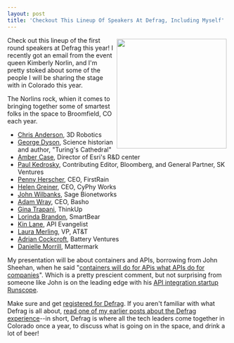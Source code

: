 ```yaml
---
layout: post
title: 'Checkout This Lineup Of Speakers At Defrag, Including Myself'
---
```

<p><a href="http://www.defragcon.com/2014/"><img style="padding: 5px;" src="http://kinlane-productions.s3.amazonaws.com/api-evangelist-site/blog/defrag-2014.png" alt="" width="250" align="right" /></a></p>
<p>Check out this lineup of the first round speakers at Defrag this year! I recently got an email from the event queen Kimberly Norlin, and I'm pretty stoked about some of the people I will be sharing the stage with in Colorado this year.</p>
<p>The Norlins rock, whien it comes to bringing together some of smartest folks in the space to Broomfield, CO each year.</p>
<div>
<ul>
<li><a href="http://en.wikipedia.org/wiki/Chris_Anderson_(writer)" target="_blank">Chris Anderson</a>, 3D Robotics</li>
<li><a href="http://en.wikipedia.org/wiki/George_Dyson_(science_historian)" target="_blank">George Dyson</a>, Science historian and author, "Turing's Cathedral"</li>
<li><a href="http://caseorganic.com/about" target="_blank">Amber Case</a>, Director of Esri's R&amp;D center</li>
<li><a href="http://paul.kedrosky.com/about" target="_blank">Paul Kedrosky</a>, Contributing Editor, Bloomberg, and General Partner, SK Ventures</li>
<li><a href="http://www.firstrain.com/about-firstrain/leadership/#company-exec-team" target="_blank">Penny Herscher</a>, CEO, FirstRain</li>
<li><a href="http://en.wikipedia.org/wiki/Helen_Greiner" target="_blank">Helen Greiner</a>, CEO, CyPhy Works</li>
<li><a href="http://en.wikipedia.org/wiki/John_Wilbanks" target="_blank">John Wilbanks</a>, Sage Bionetworks</li>
<li><a href="http://basho.com/company/#management" target="_blank">Adam Wray</a>, CEO, Basho</li>
<li><a href="http://en.wikipedia.org/wiki/Gina_Trapani" target="_blank">Gina Trapani</a>, ThinkUp</li>
<li><a href="http://smartbear.com/speakers/lorinda-brandon/" target="_blank">Lorinda Brandon</a>, SmartBear</li>
<li><a href="http://kinlane.com/about/" target="_blank">Kin Lane</a>, API Evangelist</li>
<li><a href="http://www.att.com/gen/general?pid=25297" target="_blank">Laura Merling</a>, VP, AT&amp;T</li>
<li><a href="http://www.battery.com/our-team/member/adrian-cockcroft/" target="_blank">Adrian Cockcroft</a>, Battery Ventures</li>
<li><a href="https://www.linkedin.com/profile/view?id=11296884" target="_blank">Danielle Morrill</a>, Mattermark</li>
</ul>
</div>
<p>My presentation will be about containers and APIs, borrowing from John Sheehan, when he said "<a href="http://apievangelist.com/2014/04/07/containers-will-do-for-apis-what-apis-do-for-companies/">containers will do for APis what APIs do for companies</a>". Which is a pretty prescient comment, but not surprising from someone like John is on the leading edge with his <a href="http://bit.ly/1rgh3wM">API integration startup Runscope</a>.</p>
<p>Make sure and get <a href="https://www.eventbrite.com/e/defrag-conference-2014-tickets-11960715823">registered for Defrag</a>. If you aren't familiar with what Defrag is all about, <a href="http://apievangelist.com/2013/10/11/how-to-defrag-your-brain-and-tech-career-in-november/">read one of my earlier posts about the Defrag experience</a>--in short, Defrag is where all the tech leaders come together in Colorado once a year, to discuss what is going on in the space, and drink a lot of beer!</p>
